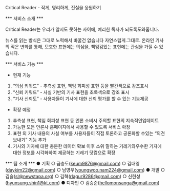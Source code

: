 Critical​ ​Reader​ ​-​ ​작게,​ ​영리하게,​ ​진실을​ ​응원하기

*** 서비스​ ​소개 ***

Critical​ ​Reader는​ ​우리가​ ​알지도​ ​못하는​ ​사이에,​ ​예리한​ ​독자가​ ​되도록​ ​도와줍니다. 

뉴스를​ ​읽는​ ​방식은​ ​그대로 
노력해서​ ​바꿀건​ ​없습니다
자연스럽게.​ ​그대로. 온라인​ ​기사의​ ​작은​ ​변화를​ ​통해, 
모호한​ ​표현에는​ ​의심을, 
책임감​ ​있는​ ​표현에는​ ​관심을​ ​가질​ ​수​ ​있습니다.

*** 서비스​ ​기능 ***

- 현재​ ​기능 
1. “의심​ ​키워드”​ ​-​ ​추측성​ ​표현,​ ​책임​ ​회피성​ ​표현​ ​등을​ ​빨간색으로​ ​강조​ ​표시 
2. “신뢰​ ​키워드”​ ​-​ ​사실​ ​기반의​ ​기사​ ​표현을​ ​초록색으로​ ​강조​ ​표시 
3. “기사​ ​신뢰도”​ ​-​ ​사용자들이​ ​기사에​ ​대한​ ​신뢰​ ​평가를​ ​할​ ​수​ ​있는​ ​기능​ ​제공 

- 확장​ ​예정 
1. 추측성​ ​표현,​ ​책임​ ​회피성​ ​표현​ ​등​ ​언론​ ​소비시​ ​주의할​ ​표현의​ ​지속적인​ ​업데이트 
2. 가능한​ ​모든​ ​언론사​ ​홈페이지에서​ ​사용할​ ​수​ ​있도록​ ​서비스​ ​확장 
3. 표현​ ​외​ ​기사​ ​내용의​ ​사실​ ​여부를​ ​사용자들이​ ​직접​ ​토론하고​ ​공론화할​ ​수​ ​있는​ ​“의견 보내기”​ ​기능​ ​추가 
4. 기사와​ ​기자에​ ​대한​ ​충분한​ ​데이터​ ​확보​ ​이후​ ​소위​ ​말하는​ ​기레기와​ ​우수한​ ​기자에 대한​ ​정보를​ ​시각화하여​ ​제공하는​ ​기레기​ ​닷컴으로​ ​확장

*** 팀​ ​소개 ***
● 기획 
  ○ 금승도(keum9876@gmail.com) 
  ○ 김대영(daykim22@gmail.com) 
  ○ 남영우(youngwoo.nam224@gmail.com)
● 개발 
  ○ 김슬(sl@newstapa.org) 
  ○ 김혁(rlagur9286@gmail.com)
  ○ 신현성(hyunsung.shin1@kt.com) 
● 디자인 
  ○ 김승준(hellomonsanga@gmail.com) 
